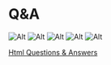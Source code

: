 # Q&A

![Alt](https://img.shields.io/badge/-HTML-orange) ![Alt](https://img.shields.io/badge/-CSS-green) ![Alt](https://img.shields.io/badge/-TailwindCss-blue) ![Alt](https://img.shields.io/badge/-JavaScript-brightgreen)
![Alt](https://img.shields.io/badge/-React-blue)

[Html Questions & Answers](./HTML/Readme.md)
